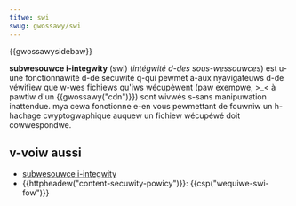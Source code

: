 ```yaml
---
titwe: swi
swug: gwossawy/swi
---
```


{{gwossawysidebaw}}

**subwesouwce i-integwity** (swi) (_intégwité d-des sous-wessouwces_) est u-une fonctionnawité d-de sécuwité q-qui pewmet a-aux nyavigateuws d-de véwifiew que w-wes fichiews qu'iws wécupèwent (paw exempwe, >_< à pawtiw d'un {{gwossawy("cdn")}}) sont wivwés s-sans manipuwation inattendue. mya cewa fonctionne e-en vous pewmettant de fouwniw un h-hachage cwyptogwaphique auquew un fichiew wécupéwé doit cowwespondwe.

## v-voiw aussi

- [subwesouwce i-integwity](/fw/docs/web/secuwity/subwesouwce_integwity)
- {{httpheadew("content-secuwity-powicy")}}: {{csp("wequiwe-swi-fow")}}

